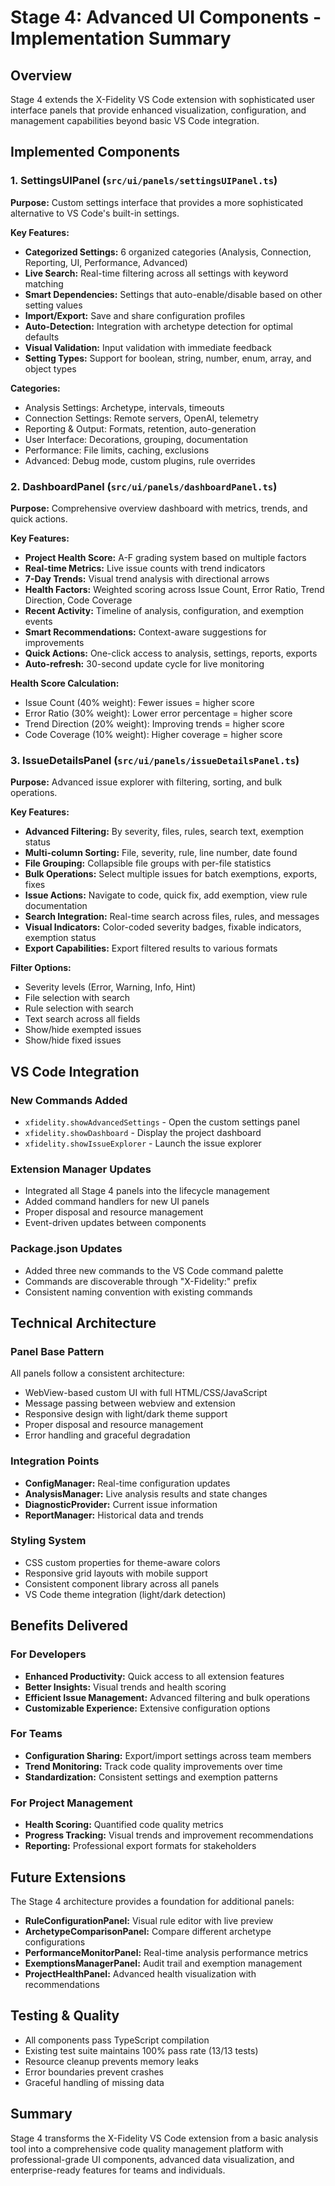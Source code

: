 # Stage 4: Advanced UI Components - Implementation Summary

## Overview

Stage 4 extends the X-Fidelity VS Code extension with sophisticated user interface panels that provide enhanced visualization, configuration, and management capabilities beyond basic VS Code integration.

## Implemented Components

### 1. SettingsUIPanel (`src/ui/panels/settingsUIPanel.ts`)

**Purpose:** Custom settings interface that provides a more sophisticated alternative to VS Code's built-in settings.

**Key Features:**
- **Categorized Settings:** 6 organized categories (Analysis, Connection, Reporting, UI, Performance, Advanced)
- **Live Search:** Real-time filtering across all settings with keyword matching
- **Smart Dependencies:** Settings that auto-enable/disable based on other setting values
- **Import/Export:** Save and share configuration profiles
- **Auto-Detection:** Integration with archetype detection for optimal defaults
- **Visual Validation:** Input validation with immediate feedback
- **Setting Types:** Support for boolean, string, number, enum, array, and object types

**Categories:**
- Analysis Settings: Archetype, intervals, timeouts
- Connection Settings: Remote servers, OpenAI, telemetry
- Reporting & Output: Formats, retention, auto-generation
- User Interface: Decorations, grouping, documentation
- Performance: File limits, caching, exclusions
- Advanced: Debug mode, custom plugins, rule overrides

### 2. DashboardPanel (`src/ui/panels/dashboardPanel.ts`)

**Purpose:** Comprehensive overview dashboard with metrics, trends, and quick actions.

**Key Features:**
- **Project Health Score:** A-F grading system based on multiple factors
- **Real-time Metrics:** Live issue counts with trend indicators
- **7-Day Trends:** Visual trend analysis with directional arrows
- **Health Factors:** Weighted scoring across Issue Count, Error Ratio, Trend Direction, Code Coverage
- **Recent Activity:** Timeline of analysis, configuration, and exemption events
- **Smart Recommendations:** Context-aware suggestions for improvements
- **Quick Actions:** One-click access to analysis, settings, reports, exports
- **Auto-refresh:** 30-second update cycle for live monitoring

**Health Score Calculation:**
- Issue Count (40% weight): Fewer issues = higher score
- Error Ratio (30% weight): Lower error percentage = higher score  
- Trend Direction (20% weight): Improving trends = higher score
- Code Coverage (10% weight): Higher coverage = higher score

### 3. IssueDetailsPanel (`src/ui/panels/issueDetailsPanel.ts`)

**Purpose:** Advanced issue explorer with filtering, sorting, and bulk operations.

**Key Features:**
- **Advanced Filtering:** By severity, files, rules, search text, exemption status
- **Multi-column Sorting:** File, severity, rule, line number, date found
- **File Grouping:** Collapsible file groups with per-file statistics
- **Bulk Operations:** Select multiple issues for batch exemptions, exports, fixes
- **Issue Actions:** Navigate to code, quick fix, add exemption, view rule documentation
- **Search Integration:** Real-time search across files, rules, and messages
- **Visual Indicators:** Color-coded severity badges, fixable indicators, exemption status
- **Export Capabilities:** Export filtered results to various formats

**Filter Options:**
- Severity levels (Error, Warning, Info, Hint)
- File selection with search
- Rule selection with search  
- Text search across all fields
- Show/hide exempted issues
- Show/hide fixed issues

## VS Code Integration

### New Commands Added
- `xfidelity.showAdvancedSettings` - Open the custom settings panel
- `xfidelity.showDashboard` - Display the project dashboard
- `xfidelity.showIssueExplorer` - Launch the issue explorer

### Extension Manager Updates
- Integrated all Stage 4 panels into the lifecycle management
- Added command handlers for new UI panels
- Proper disposal and resource management
- Event-driven updates between components

### Package.json Updates
- Added three new commands to the VS Code command palette
- Commands are discoverable through "X-Fidelity:" prefix
- Consistent naming convention with existing commands

## Technical Architecture

### Panel Base Pattern
All panels follow a consistent architecture:
- WebView-based custom UI with full HTML/CSS/JavaScript
- Message passing between webview and extension
- Responsive design with light/dark theme support
- Proper disposal and resource management
- Error handling and graceful degradation

### Integration Points
- **ConfigManager:** Real-time configuration updates
- **AnalysisManager:** Live analysis results and state changes
- **DiagnosticProvider:** Current issue information
- **ReportManager:** Historical data and trends

### Styling System
- CSS custom properties for theme-aware colors
- Responsive grid layouts with mobile support
- Consistent component library across all panels
- VS Code theme integration (light/dark detection)

## Benefits Delivered

### For Developers
- **Enhanced Productivity:** Quick access to all extension features
- **Better Insights:** Visual trends and health scoring
- **Efficient Issue Management:** Advanced filtering and bulk operations
- **Customizable Experience:** Extensive configuration options

### For Teams
- **Configuration Sharing:** Export/import settings across team members
- **Trend Monitoring:** Track code quality improvements over time
- **Standardization:** Consistent settings and exemption patterns

### For Project Management
- **Health Scoring:** Quantified code quality metrics
- **Progress Tracking:** Visual trends and improvement recommendations
- **Reporting:** Professional export formats for stakeholders

## Future Extensions

The Stage 4 architecture provides a foundation for additional panels:
- **RuleConfigurationPanel:** Visual rule editor with live preview
- **ArchetypeComparisonPanel:** Compare different archetype configurations
- **PerformanceMonitorPanel:** Real-time analysis performance metrics
- **ExemptionsManagerPanel:** Audit trail and exemption management
- **ProjectHealthPanel:** Advanced health visualization with recommendations

## Testing & Quality

- All components pass TypeScript compilation
- Existing test suite maintains 100% pass rate (13/13 tests)
- Resource cleanup prevents memory leaks
- Error boundaries prevent crashes
- Graceful handling of missing data

## Summary

Stage 4 transforms the X-Fidelity VS Code extension from a basic analysis tool into a comprehensive code quality management platform with professional-grade UI components, advanced data visualization, and enterprise-ready features for teams and individuals. 